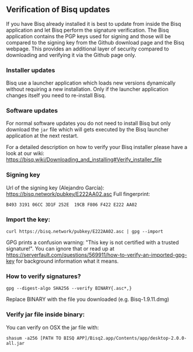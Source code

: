## Verification of Bisq updates

If you have Bisq already installed it is best to update from inside the Bisq application and let Bisq perform the
signature verification. The Bisq application contains the PGP keys used for signing and those will be compared to the
signing key from the Github download page and the Bisq webpage. This provides an additional layer of security compared
to downloading and verifying it via the Github page only.

### Installer updates

Bisq use a launcher application which loads new versions dynamically without requiring a new installation. Only if the
launcher application changes itself you need to re-install Bisq.

### Software updates

For normal software updates you do not need to install Bisq but only download the `jar` file which will gets executed by
the Bisq launcher application at the next restart.

For a detailed description on how to verify your Bisq installer please have a look at our
wiki: https://bisq.wiki/Downloading_and_installing#Verify_installer_file

### Signing key

Url of the signing key (Alejandro García): https://bisq.network/pubkey/E222AA02.asc
Full fingerprint:

`B493 3191 06CC 3D1F 252E  19CB F806 F422 E222 AA02`

### Import the key:

`curl https://bisq.network/pubkey/E222AA02.asc | gpg --import`

GPG prints a confusion warning: "This key is not certified with a trusted signature!". You can ignore that or read up
at https://serverfault.com/questions/569911/how-to-verify-an-imported-gpg-key for background information what it means.

### How to verify signatures?

`gpg --digest-algo SHA256 --verify BINARY{.asc*,}`

Replace BINARY with the file you downloaded (e.g. Bisq-1.9.11.dmg)

### Verify jar file inside binary:

You can verify on OSX the jar file with:

`shasum -a256 [PATH TO BISQ APP]/Bisq2.app/Contents/app/desktop-2.0.0-all.jar`

